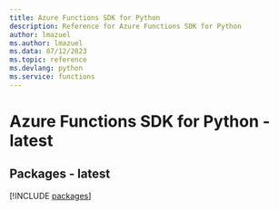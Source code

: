 ```yaml
---
title: Azure Functions SDK for Python
description: Reference for Azure Functions SDK for Python
author: lmazuel
ms.author: lmazuel
ms.data: 07/12/2023
ms.topic: reference
ms.devlang: python
ms.service: functions
---
```

# Azure Functions SDK for Python - latest
## Packages - latest
[!INCLUDE [packages](functions-index.md)]